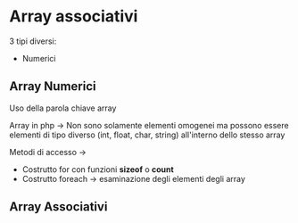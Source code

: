 # Array associativi

3 tipi diversi:
- Numerici


## Array Numerici

Uso della parola chiave array

Array in php -> Non sono solamente elementi omogenei ma possono essere elementi di tipo diverso (int, float, char, string) all'interno dello stesso array

Metodi di accesso ->
 - Costrutto for con funzioni **sizeof** o **count**
 - Costrutto foreach -> esaminazione degli elementi degli array

## Array Associativi


<!--stackedit_data:
eyJoaXN0b3J5IjpbMTc2NTA2ODE0LDE5MDUyOTk3OTZdfQ==
-->